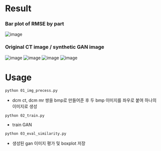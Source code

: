 # Result
### Bar plot of RMSE by part
![image](https://user-images.githubusercontent.com/97432613/158047011-a57c32f4-9f72-46a9-a899-36e76cf43a0f.png)

### Original CT image / synthetic GAN image
![image](https://user-images.githubusercontent.com/97432613/158047018-a5a710f3-b987-45ef-8d73-9c1b57fae5e1.png)
![image](https://user-images.githubusercontent.com/97432613/158047022-1949f081-54ed-4c41-a7f4-08debeea488b.png)
![image](https://user-images.githubusercontent.com/97432613/158047024-b18100a2-c396-4c5c-b470-c11edd184c0f.png)
![image](https://user-images.githubusercontent.com/97432613/158047025-1e0042f1-8581-43c7-8e9c-6f5fbc37d775.png)


# Usage

```python 01_img_precess.py```
- dcm ct, dcm mr 쌍을 bmp로 만들어준 후 두 bmp 이미지를 좌우로 붙여 하나의 이미지로 생성

```python 02_train.py```
- train GAN

```python 03_eval_similarity.py```
- 생성된 gan 이미지 평가 및 boxplot 저장
